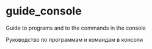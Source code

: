 # guide_console
Guide to programs and to the commands in the console  

Руководство по программам и командам в консоли
